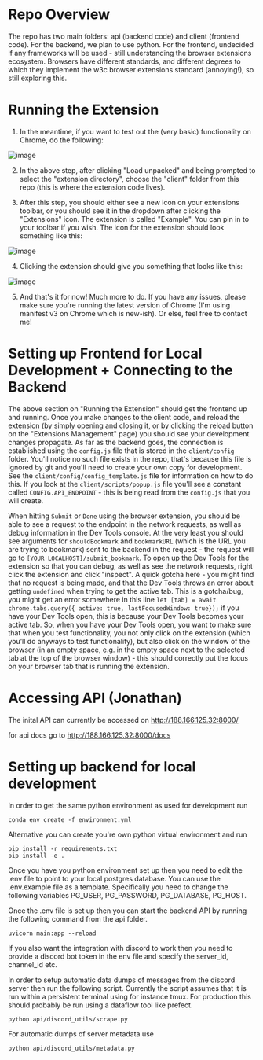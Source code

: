 # Repo Overview
The repo has two main folders: api (backend code) and client (frontend code). For the backend, we plan to use python. For the frontend, undecided if any frameworks will be used - still understanding the browser extensions ecosystem. Browsers have different standards, and different degrees to which they implement the w3c browser extensions standard (annoying!), so still exploring this.

# Running the Extension 
1. In the meantime, if you want to test out the (very basic) functionality on Chrome, do the following:

![image](https://user-images.githubusercontent.com/6148965/188198446-bb8dec7c-73f5-4b8e-b37c-ff9ef301fa4d.png)


2. In the above step, after clicking "Load unpacked" and being prompted to select the "extension directory", choose the "client" folder from this repo (this is where the extension code lives).


3. After this step, you should either see a new icon on your extensions toolbar, or you should see it in the dropdown after clicking the "Extensions" icon. The extension is called "Example". You can pin in to your toolbar if you wish. The icon for the extension should look something like this:

![image](https://user-images.githubusercontent.com/6148965/188199501-037548f3-dca7-40a8-aa50-d491e2a4a2fb.png)


4. Clicking the extension should give you something that looks like this:

![image](https://user-images.githubusercontent.com/6148965/190025630-43269c85-50c8-4022-9249-84a8d5b3a08c.png)


5. And that's it for now! Much more to do. If you have any issues, please make sure you're running the latest version of Chrome (I'm using manifest v3 on Chrome which is new-ish). Or else, feel free to contact me!

# Setting up Frontend for Local Development + Connecting to the Backend

The above section on "Running the Extension" should get the frontend up and running. Once you make changes to the client code, and reload the extension (by simply opening and closing it, or by clicking the reload button on the "Extensions Management" page) you should see your development changes propagate. As far as the backend goes, the connection is established using the `config.js` file that is stored in the `client/config` folder. You'll notice no such file exists in the repo, that's because this file is ignored by git and you'll need to create your own copy for development. See the `client/config/config_template.js` file for information on how to do this. If you look at the `client/scripts/popup.js` file you'll see a constant called `CONFIG.API_ENDPOINT` - this is being read from the `config.js` that you will create. 

When hitting `Submit` or `Done` using the browser extension, you should be able to see a request to the endpoint in the network requests, as well as debug information in the Dev Tools console. At the very least you should see arguments for `shouldBookmark` and `bookmarkURL` (which is the URL you are trying to bookmark) sent to the backend in the request - the request will go to `[YOUR LOCALHOST]/submit_bookmark`. To open up the Dev Tools for the extension so that you can debug, as well as see the network requests, right click the extension and click "inspect". A quick gotcha here - you might find that no request is being made, and that the Dev Tools throws an error about getting `undefined` when trying to get the active tab. This is a gotcha/bug, you might get an error somewhere in this line `let [tab] = await chrome.tabs.query({ active: true, lastFocusedWindow: true});` if you have your Dev Tools open, this is because your Dev Tools becomes your active tab. So, when you have your Dev Tools open, you want to make sure that when you test functionality, you not only click on the extension (which you’ll do anyways to test functionality), but also click on the window of the browser (in an empty space, e.g. in the empty space next to the selected tab at the top of the browser window) - this should correctly put the focus on your browser tab that is running the extension. 

# Accessing API (Jonathan)

The inital API can currently be accessed on http://188.166.125.32:8000/

for api docs go to http://188.166.125.32:8000/docs

# Setting up backend for local development
In order to get the same python environment as used for development run 

```
conda env create -f environment.yml
````

Alternative you can create you're own python virtual environment and run

```
pip install -r requirements.txt
pip install -e .
```

Once you have you python environment set up then you need to edit the .env file to point to your local postgres database. You can use the .env.example file as a template. Specifically you need to change the following variables PG_USER, PG_PASSWORD, PG_DATABASE, PG_HOST.

Once the .env file is set up then you can start the backend API by running the following command from the api folder.

```
uvicorn main:app --reload
```


If you also want the integration with discord to work then you need to provide a discord bot token in the env file and specify the server_id, channel_id etc.

In order to setup automatic data dumps of messages from the discord server then run the following script. Currently the script assumes that it is run within a persistent terminal using for instance tmux. For production this should probably be run using a dataflow tool like prefect.

```
python api/discord_utils/scrape.py
```

For automatic dumps of server metadata use

```
python api/discord_utils/metadata.py
```

